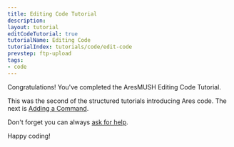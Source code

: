 ```yaml
---
title: Editing Code Tutorial
description:
layout: tutorial
editCodeTutorial: true
tutorialName: Editing Code
tutorialIndex: tutorials/code/edit-code
prevstep: ftp-upload
tags: 
- code
---
```


Congratulations!  You've completed the AresMUSH Editing Code Tutorial.  

This was the second of the structured tutorials introducing Ares code.  The next is [Adding a Command](/tutorials/code/add-cmd).

Don't forget you can always [ask for help](/feedback.html). 

Happy coding!